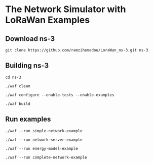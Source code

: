 
The Network Simulator with LoRaWan Examples
================================

## Download ns-3

```shell
git clone https://github.com/ramzihemadou/LoraWan_ns-3.git ns-3
```
## Building ns-3

```shell
cd ns-3

./waf clean

./waf configure --enable-tests --enable-examples

./waf build
```

## Run examples

```shell
./waf --run simple-network-example

./waf --run network-server-example

./waf --run energy-model-example

./waf --run complete-network-example
```
